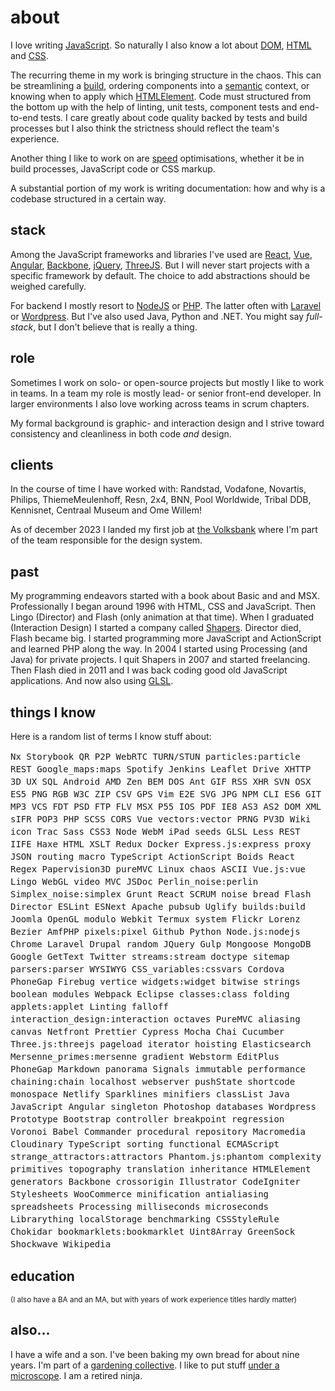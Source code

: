 <!--
  date: 2007-01-04
  modified: 2024-05-24
  slug: about
  type: page
  description: I love writing JavaScript. So naturally I know a lot about: DOM, HTML and CSS. Streamlining build processes is also one of my favorite pasttimes.
-->

# about

I love writing [JavaScript](/search/javascript). So naturally I also know a lot about [DOM](/search/dom), [HTML](/search/html) and [CSS](/search/css).

The recurring theme in my work is bringing structure in the chaos. This can be streamlining a [build](/search/build), ordering components into a [semantic](/search/semantic) context, or knowing when to apply which [HTMLElement](/search/HTMLElement). Code must structured from the bottom up with the help of linting, unit tests, component tests and end-to-end tests.
I care greatly about code quality backed by tests and build processes but I also think the strictness should reflect the team's experience.

Another thing I like to work on are [speed](/search/speed) optimisations, whether it be in build processes, JavaScript code or CSS markup.

A substantial portion of my work is writing documentation: how and why is a codebase structured in a certain way.

## stack

Among the JavaScript frameworks and libraries I've used are [React](/search/react), [Vue](/search/vue), [Angular](/search/angular), [Backbone](/search/backbone), [jQuery](/search/jquery), [ThreeJS](/search/threejs). But I will never start projects with a specific framework by default. The choice to add abstractions should be weighed carefully.

For backend I mostly resort to [NodeJS](/search/node) or [PHP](/search/php). The latter often with [Laravel](/search/laravel) or [Wordpress](/search/wordpress). But I've also used Java, Python and .NET. You might say *full-stack*, but I don't believe that is really a thing.

## role

Sometimes I work on solo- or open-source projects but mostly I like to work in teams. 
In a team my role is mostly lead- or senior front-end developer. 
In larger environments I also love working across teams in scrum chapters.

My formal background is graphic- and interaction design and I strive toward consistency and cleanliness in both code *and* design.

## clients

In the course of time I have worked with: Randstad, Vodafone, Novartis, Philips, ThiemeMeulenhoff, Resn, 2x4, BNN, Pool Worldwide, Tribal DDB, Kennisnet, Centraal Museum and Ome Willem!

As of december 2023 I landed my first job at [the Volksbank](https://www.devolksbank.nl/) where I'm part of the team responsible for the design system.

<!--
## ethics

There is work that I've done in the past that I would no longer take on today.
I no longer do hardcore commercial work; I will not help sell products nobody needs. I will *not* work for (most) banks or insurance companies. I will not work on anything bitcoin related. 
Everybody is responsible. You cannot be responsible for everything but you should at least try.
--><!-- ; nothing is in vain when you're part of a chaotic system -->

## past

My programming endeavors started with a book about Basic and and MSX.
Professionally I began around 1996 with HTML, CSS and JavaScript. Then Lingo (Director) and Flash (only animation at that time).
When I graduated (Interaction Design) I started a company called [Shapers](https://shapers.nl). Director died, Flash became big. I started programming more JavaScript and ActionScript and learned PHP along the way.
In 2004 I started using Processing (and Java) for private projects.
I quit Shapers in 2007 and started freelancing.
Then Flash died in 2011 and I was back coding good old JavaScript applications. And now also using [GLSL](/search/GLSL).

## things I know

Here is a random list of terms I know stuff about: 
<div data-terms style="font-family:'Source Code Pro',monospace;font-size:0.875rem;line-height:1.25rem;">Nx Storybook QR P2P WebRTC TURN/STUN particles:particle REST Google_maps:maps Spotify Jenkins Leaflet Drive XHTTP 3D UX SQL Android AMD Zen BEM DOS Ant GIF RSS XHR SVN OSX ES5 PNG RGB W3C ZIP CSV GPS Vim E2E SVG JPG NPM CLI ES6 GIT MP3 VCS FDT PSD FTP FLV MSX P55 IOS PDF IE8 AS3 AS2 DOM XML sIFR POP3 PHP SCSS CORS Vue vectors:vector PRNG PV3D Wiki icon Trac Sass CSS3 Node WebM iPad seeds GLSL Less REST IIFE Haxe HTML XSLT Redux Docker Express.js:express proxy JSON routing macro TypeScript ActionScript Boids React Regex Papervision3D pureMVC Linux chaos ASCII Vue.js:vue Lingo WebGL video MVC JSDoc Perlin_noise:perlin Simplex_noise:simplex Grunt React SCRUM noise bread Flash Director ESLint ESNext Apache pubsub Uglify builds:build Joomla OpenGL modulo Webkit Termux system Flickr Lorenz Bezier AmfPHP pixels:pixel Github Python Node.js:nodejs Chrome Laravel Drupal random JQuery Gulp Mongoose MongoDB Google GetText Twitter streams:stream doctype sitemap parsers:parser WYSIWYG CSS_variables:cssvars Cordova PhoneGap Firebug vertice widgets:widget bitwise strings boolean modules Webpack Eclipse classes:class folding applets:applet Linting falloff interaction_design:interaction octaves PureMVC aliasing canvas Netfront Prettier Cypress Mocha Chai Cucumber Three.js:threejs pageload iterator hoisting Elasticsearch Mersenne_primes:mersenne gradient Webstorm EditPlus PhoneGap Markdown panorama Signals immutable performance chaining:chain localhost webserver pushState shortcode monospace Netlify Sparklines minifiers classList Java JavaScript Angular singleton Photoshop databases Wordpress Prototype Bootstrap controller breakpoint regression Voronoi Babel Commander procedural repository Macromedia Cloudinary TypeScript sorting functional ECMAScript strange_attractors:attractors Phantom.js:phantom complexity primitives topography translation inheritance HTMLElement generators Backbone crossorigin Illustrator CodeIgniter Stylesheets WooCommerce minification antialiasing spreadsheets Processing milliseconds microseconds Librarything localStorage benchmarking CSSStyleRule Chokidar bookmarklets:bookmarklet Uint8Array GreenSock Shockwave Wikipedia</div> 

## education

<small>(I also have a BA and an MA, but with <span data-from="1997-01-01"></span> years of work experience titles hardly matter)</small>

## also...

I have a wife and a son. I've been baking my own bread for about <span data-from="2015-04-04">nine</span> years. I'm part of a [gardening collective](https://www.icanchangetheworldwithmytwohands.nl). I like to put stuff [under a microscope](https://vimeo.com/showcase/9363359). I am a retired ninja.
